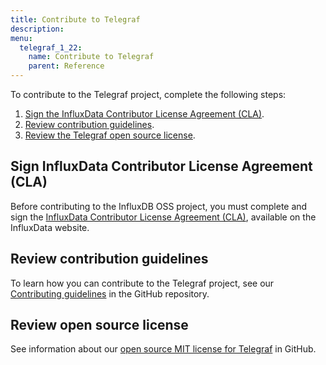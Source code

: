 ```yaml
---
title: Contribute to Telegraf
description:
menu:
  telegraf_1_22:
    name: Contribute to Telegraf
    parent: Reference
---
```


To contribute to the Telegraf project, complete the following steps:

1. [Sign the InfluxData Contributor License Agreement (CLA)](#sign-influxdata-contributor-license-agreement-cla).
2. [Review contribution guidelines](#review-contribution-guidelines).
3. [Review the Telegraf open source license](#review-open-source-license).

## Sign InfluxData Contributor License Agreement (CLA)

Before contributing to the InfluxDB OSS project, you must complete and sign the [InfluxData Contributor License Agreement (CLA)](https://www.influxdata.com/legal/cla/), available on the InfluxData website.

## Review contribution guidelines

To learn how you can contribute to the Telegraf project, see our [Contributing guidelines](https://github.com/influxdata/telegraf/blob/master/CONTRIBUTING.md) in the GitHub repository.

## Review open source license

See information about our [open source MIT license for Telegraf](https://github.com/influxdata/telegraf/blob/master/LICENSE) in GitHub.
